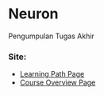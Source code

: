# Neuron
Pengumpulan Tugas Akhir

### Site: <br>
- [Learning Path Page](https://thepixelated.github.io/Neuron/LearningPath/DrawingCourse.html)
- [Course Overview Page](https://thepixelated.github.io/Neuron/CourseOverview/CourseOverview.html)
